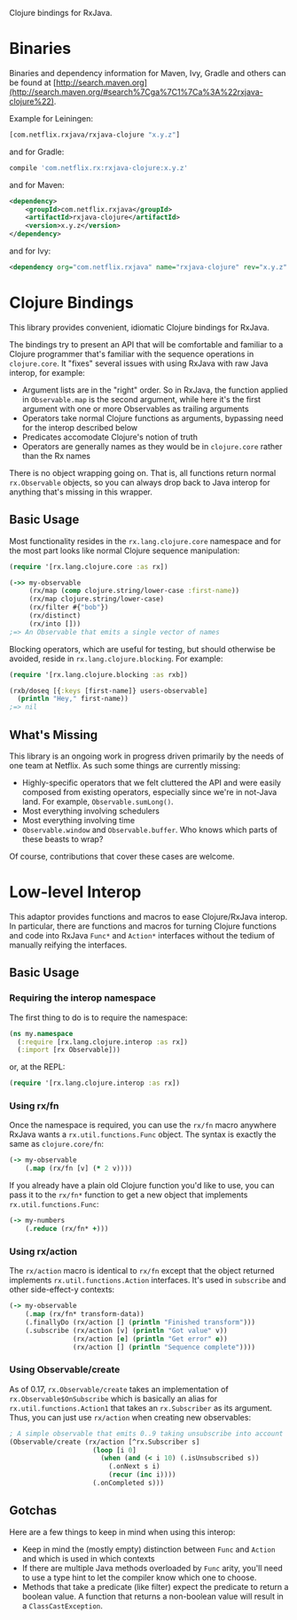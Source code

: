 Clojure bindings for RxJava.

# Binaries

Binaries and dependency information for Maven, Ivy, Gradle and others can be found at [http://search.maven.org](http://search.maven.org/#search%7Cga%7C1%7Ca%3A%22rxjava-clojure%22).

Example for Leiningen:

```clojure
[com.netflix.rxjava/rxjava-clojure "x.y.z"]
```

and for Gradle:

```groovy
compile 'com.netflix.rx:rxjava-clojure:x.y.z'
```

and for Maven:

```xml
<dependency>
    <groupId>com.netflix.rxjava</groupId>
    <artifactId>rxjava-clojure</artifactId>
    <version>x.y.z</version>
</dependency>
```

and for Ivy:

```xml
<dependency org="com.netflix.rxjava" name="rxjava-clojure" rev="x.y.z" />
```

# Clojure Bindings
This library provides convenient, idiomatic Clojure bindings for RxJava.

The bindings try to present an API that will be comfortable and familiar to a Clojure programmer that's familiar with the sequence operations in `clojure.core`. It "fixes" several issues with using RxJava with raw Java interop, for example:

* Argument lists are in the "right" order. So in RxJava, the function applied in `Observable.map` is the second argument, while here it's the first argument with one or more Observables as trailing arguments
* Operators take normal Clojure functions as arguments, bypassing need for the interop described below
* Predicates accomodate Clojure's notion of truth
* Operators are generally names as they would be in `clojure.core` rather than the Rx names

There is no object wrapping going on. That is, all functions return normal `rx.Observable` objects, so you can always drop back to Java interop for anything that's missing in this wrapper.

## Basic Usage
Most functionality resides in the `rx.lang.clojure.core` namespace and for the most part looks like normal Clojure sequence manipulation:

```clojure
(require '[rx.lang.clojure.core :as rx])

(->> my-observable
     (rx/map (comp clojure.string/lower-case :first-name))
     (rx/map clojure.string/lower-case)
     (rx/filter #{"bob"})
     (rx/distinct)
     (rx/into []))
;=> An Observable that emits a single vector of names
```

Blocking operators, which are useful for testing, but should otherwise be avoided, reside in `rx.lang.clojure.blocking`. For example:

```clojure
(require '[rx.lang.clojure.blocking :as rxb])

(rxb/doseq [{:keys [first-name]} users-observable]
  (println "Hey," first-name))
;=> nil
```

## What's Missing
This library is an ongoing work in progress driven primarily by the needs of one team at Netflix. As such some things are currently missing:

* Highly-specific operators that we felt cluttered the API and were easily composed from existing operators, especially since we're in not-Java land. For example, `Observable.sumLong()`.
* Most everything involving schedulers
* Most everything involving time
* `Observable.window` and `Observable.buffer`. Who knows which parts of these beasts to wrap?

Of course, contributions that cover these cases are welcome.

# Low-level Interop
This adaptor provides functions and macros to ease Clojure/RxJava interop. In particular, there are functions and macros for turning Clojure functions and code into RxJava `Func*` and `Action*` interfaces without the tedium of manually reifying the interfaces.

## Basic Usage

### Requiring the interop namespace
The first thing to do is to require the namespace:

```clojure
(ns my.namespace
  (:require [rx.lang.clojure.interop :as rx])
  (:import [rx Observable]))
```

or, at the REPL:

```clojure
(require '[rx.lang.clojure.interop :as rx])
```

### Using rx/fn
Once the namespace is required, you can use the `rx/fn` macro anywhere RxJava wants a `rx.util.functions.Func` object. The syntax is exactly the same as `clojure.core/fn`:

```clojure
(-> my-observable
    (.map (rx/fn [v] (* 2 v))))
```

If you already have a plain old Clojure function you'd like to use, you can pass it to the `rx/fn*` function to get a new object that implements `rx.util.functions.Func`:

```clojure
(-> my-numbers
    (.reduce (rx/fn* +)))
```

### Using rx/action
The `rx/action` macro is identical to `rx/fn` except that the object returned implements `rx.util.functions.Action` interfaces. It's used in `subscribe` and other side-effect-y contexts:

```clojure
(-> my-observable
    (.map (rx/fn* transform-data))
    (.finallyDo (rx/action [] (println "Finished transform")))
    (.subscribe (rx/action [v] (println "Got value" v))
                (rx/action [e] (println "Get error" e))
                (rx/action [] (println "Sequence complete"))))
```

### Using Observable/create
As of 0.17, `rx.Observable/create` takes an implementation of `rx.Observable$OnSubscribe` which is basically an alias for `rx.util.functions.Action1` that takes an `rx.Subscriber` as its argument. Thus, you can just use `rx/action` when creating new observables:

```clojure
; A simple observable that emits 0..9 taking unsubscribe into account
(Observable/create (rx/action [^rx.Subscriber s]
                     (loop [i 0]
                       (when (and (< i 10) (.isUnsubscribed s))
                         (.onNext s i)
                         (recur (inc i))))
                     (.onCompleted s)))
```

## Gotchas
Here are a few things to keep in mind when using this interop:

* Keep in mind the (mostly empty) distinction between `Func` and `Action` and which is used in which contexts
* If there are multiple Java methods overloaded by `Func` arity, you'll need to use a type hint to let the compiler know which one to choose.
* Methods that take a predicate (like filter) expect the predicate to return a boolean value. A function that returns a non-boolean value will result in a `ClassCastException`.

